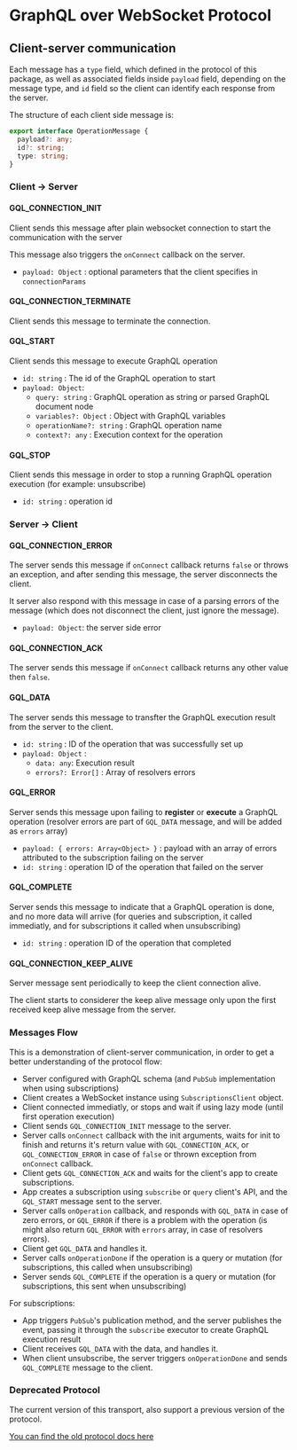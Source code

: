 # GraphQL over WebSocket Protocol

## Client-server communication

Each message has a `type` field, which defined in the protocol of this package, as well as associated fields inside `payload` field, depending on the message type, and `id` field so the client can identify each response from the server.

The structure of each client side message is:
```typescript
export interface OperationMessage {
  payload?: any;
  id?: string;
  type: string;
}
```

### Client -> Server

#### GQL_CONNECTION_INIT
Client sends this message after plain websocket connection to start the communication with the server

This message also triggers the `onConnect` callback on the server.

- `payload: Object` : optional parameters that the client specifies in `connectionParams`

#### GQL_CONNECTION_TERMINATE
Client sends this message to terminate the connection.

#### GQL_START
Client sends this message to execute GraphQL operation
- `id: string` : The id of the GraphQL operation to start
- `payload: Object`:
    * `query: string` : GraphQL operation as string or parsed GraphQL document node
    * `variables?: Object` : Object with GraphQL variables
    * `operationName?: string` : GraphQL operation name
    * `context?: any` : Execution context for the operation
    
#### GQL_STOP
Client sends this message in order to stop a running GraphQL operation execution (for example: unsubscribe)
- `id: string` : operation id
    
### Server -> Client

#### GQL_CONNECTION_ERROR
The server sends this message if `onConnect` callback returns `false` or throws an exception, and after sending this message, the server disconnects the client.

It server also respond with this message in case of a parsing errors of the message (which does not disconnect the client, just ignore the message).

- `payload: Object`: the server side error

#### GQL_CONNECTION_ACK
The server sends this message if `onConnect` callback returns any other value then `false`.

#### GQL_DATA
The server sends this message to transfter the GraphQL execution result from the server to the client.
- `id: string` : ID of the operation that was successfully set up
- `payload: Object` : 
    * `data: any`: Execution result
    * `errors?: Error[]` : Array of resolvers errors

#### GQL_ERROR
Server sends this message upon failing to **register** or **execute** a GraphQL operation (resolver errors are part of `GQL_DATA` message, and will be added as `errors` array)
- `payload: { errors: Array<Object> }` : payload with an array of errors attributed to the subscription failing on the server
- `id: string` : operation ID of the operation that failed on the server

#### GQL_COMPLETE
Server sends this message to indicate that a GraphQL operation is done, and no more data will arrive (for queries and subscription, it called immediatly, and for subscriptions it called when unsubscribing)
- `id: string` : operation ID of the operation that completed

#### GQL_CONNECTION_KEEP_ALIVE
Server message sent periodically to keep the client connection alive.

The client starts to considerer the keep alive message only upon the first received keep alive message from the server.

### Messages Flow

This is a demonstration of client-server communication, in order to get a better understanding of the protocol flow:

- Server configured with GraphQL schema (and `PubSub` implementation when using subscriptions)
- Client creates a WebSocket instance using `SubscriptionsClient` object.
- Client connected immediatly, or stops and wait if using lazy mode (until first operation execution)
- Client sends `GQL_CONNECTION_INIT` message to the server.
- Server calls `onConnect` callback with the init arguments, waits for init to finish and returns it's return value with `GQL_CONNECTION_ACK`, or `GQL_CONNECTION_ERROR` in case of `false` or thrown exception from `onConnect` callback.
- Client gets `GQL_CONNECTION_ACK` and waits for the client's app to create subscriptions.
- App creates a subscription using `subscribe` or `query` client's API, and the `GQL_START` message sent to the server.
- Server calls `onOperation` callback, and responds with `GQL_DATA` in case of zero errors, or `GQL_ERROR` if there is a problem with the operation (is might also return `GQL_ERROR` with `errors` array, in case of resolvers errors).
- Client get `GQL_DATA` and handles it.
- Server calls `onOperationDone` if the operation is a query or mutation (for subscriptions, this called when unsubscribing)
- Server sends `GQL_COMPLETE` if the operation is a query or mutation (for subscriptions, this sent when unsubscribing)

For subscriptions:
- App triggers `PubSub`'s publication method, and the server publishes the event, passing it through the `subscribe` executor to create GraphQL execution result
- Client receives `GQL_DATA` with the data, and handles it.
- When client unsubscribe, the server triggers `onOperationDone` and sends `GQL_COMPLETE` message to the client.

### Deprecated Protocol

The current version of this transport, also support a previous version of the protocol.

[You can find the old protocol docs here](https://github.com/apollographql/subscriptions-transport-ws/blob/cacb8692f3601344a4101d802443d046d73f8b23/README.md#client-server-communication)